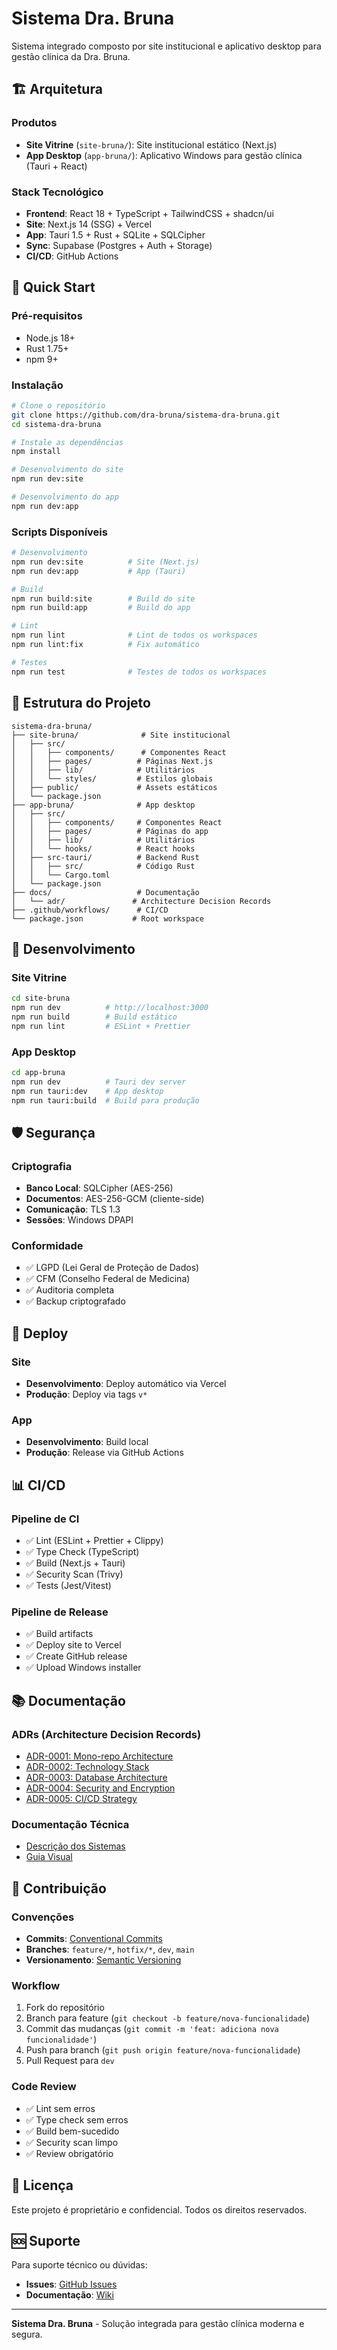 # Sistema Dra. Bruna

Sistema integrado composto por site institucional e aplicativo desktop para gestão clínica da Dra. Bruna.

## 🏗️ Arquitetura

### Produtos
- **Site Vitrine** (`site-bruna/`): Site institucional estático (Next.js)
- **App Desktop** (`app-bruna/`): Aplicativo Windows para gestão clínica (Tauri + React)

### Stack Tecnológico
- **Frontend**: React 18 + TypeScript + TailwindCSS + shadcn/ui
- **Site**: Next.js 14 (SSG) + Vercel
- **App**: Tauri 1.5 + Rust + SQLite + SQLCipher
- **Sync**: Supabase (Postgres + Auth + Storage)
- **CI/CD**: GitHub Actions

## 🚀 Quick Start

### Pré-requisitos
- Node.js 18+
- Rust 1.75+
- npm 9+

### Instalação
```bash
# Clone o repositório
git clone https://github.com/dra-bruna/sistema-dra-bruna.git
cd sistema-dra-bruna

# Instale as dependências
npm install

# Desenvolvimento do site
npm run dev:site

# Desenvolvimento do app
npm run dev:app
```

### Scripts Disponíveis
```bash
# Desenvolvimento
npm run dev:site          # Site (Next.js)
npm run dev:app           # App (Tauri)

# Build
npm run build:site        # Build do site
npm run build:app         # Build do app

# Lint
npm run lint              # Lint de todos os workspaces
npm run lint:fix          # Fix automático

# Testes
npm run test              # Testes de todos os workspaces
```

## 📁 Estrutura do Projeto

```
sistema-dra-bruna/
├── site-bruna/              # Site institucional
│   ├── src/
│   │   ├── components/      # Componentes React
│   │   ├── pages/          # Páginas Next.js
│   │   ├── lib/            # Utilitários
│   │   └── styles/         # Estilos globais
│   ├── public/             # Assets estáticos
│   └── package.json
├── app-bruna/              # App desktop
│   ├── src/
│   │   ├── components/     # Componentes React
│   │   ├── pages/          # Páginas do app
│   │   ├── lib/            # Utilitários
│   │   └── hooks/          # React hooks
│   ├── src-tauri/          # Backend Rust
│   │   ├── src/            # Código Rust
│   │   └── Cargo.toml
│   └── package.json
├── docs/                   # Documentação
│   └── adr/               # Architecture Decision Records
├── .github/workflows/      # CI/CD
└── package.json           # Root workspace
```

## 🔧 Desenvolvimento

### Site Vitrine
```bash
cd site-bruna
npm run dev          # http://localhost:3000
npm run build        # Build estático
npm run lint         # ESLint + Prettier
```

### App Desktop
```bash
cd app-bruna
npm run dev          # Tauri dev server
npm run tauri:dev    # App desktop
npm run tauri:build  # Build para produção
```

## 🛡️ Segurança

### Criptografia
- **Banco Local**: SQLCipher (AES-256)
- **Documentos**: AES-256-GCM (cliente-side)
- **Comunicação**: TLS 1.3
- **Sessões**: Windows DPAPI

### Conformidade
- ✅ LGPD (Lei Geral de Proteção de Dados)
- ✅ CFM (Conselho Federal de Medicina)
- ✅ Auditoria completa
- ✅ Backup criptografado

## 🚀 Deploy

### Site
- **Desenvolvimento**: Deploy automático via Vercel
- **Produção**: Deploy via tags `v*`

### App
- **Desenvolvimento**: Build local
- **Produção**: Release via GitHub Actions

## 📊 CI/CD

### Pipeline de CI
- ✅ Lint (ESLint + Prettier + Clippy)
- ✅ Type Check (TypeScript)
- ✅ Build (Next.js + Tauri)
- ✅ Security Scan (Trivy)
- ✅ Tests (Jest/Vitest)

### Pipeline de Release
- ✅ Build artifacts
- ✅ Deploy site to Vercel
- ✅ Create GitHub release
- ✅ Upload Windows installer

## 📚 Documentação

### ADRs (Architecture Decision Records)
- [ADR-0001: Mono-repo Architecture](docs/adr/0001-mono-repo-architecture.md)
- [ADR-0002: Technology Stack](docs/adr/0002-technology-stack.md)
- [ADR-0003: Database Architecture](docs/adr/0003-database-architecture.md)
- [ADR-0004: Security and Encryption](docs/adr/0004-security-encryption.md)
- [ADR-0005: CI/CD Strategy](docs/adr/0005-ci-cd-strategy.md)

### Documentação Técnica
- [Descrição dos Sistemas](Descricao%20dos%20Sistemas.md)
- [Guia Visual](Guia%20Visual.md)

## 🤝 Contribuição

### Convenções
- **Commits**: [Conventional Commits](https://conventionalcommits.org/)
- **Branches**: `feature/*`, `hotfix/*`, `dev`, `main`
- **Versionamento**: [Semantic Versioning](https://semver.org/)

### Workflow
1. Fork do repositório
2. Branch para feature (`git checkout -b feature/nova-funcionalidade`)
3. Commit das mudanças (`git commit -m 'feat: adiciona nova funcionalidade'`)
4. Push para branch (`git push origin feature/nova-funcionalidade`)
5. Pull Request para `dev`

### Code Review
- ✅ Lint sem erros
- ✅ Type check sem erros
- ✅ Build bem-sucedido
- ✅ Security scan limpo
- ✅ Review obrigatório

## 📄 Licença

Este projeto é proprietário e confidencial. Todos os direitos reservados.

## 🆘 Suporte

Para suporte técnico ou dúvidas:
- **Issues**: [GitHub Issues](https://github.com/dra-bruna/sistema-dra-bruna/issues)
- **Documentação**: [Wiki](https://github.com/dra-bruna/sistema-dra-bruna/wiki)

---

**Sistema Dra. Bruna** - Solução integrada para gestão clínica moderna e segura.

